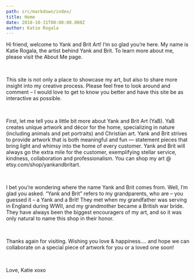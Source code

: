 ```yaml
---
path: src/markdown/index/
title: Home
date: 2018-10-31T00:00:00.000Z
author: Katie Rogala
---
```


<p>Hi friend, welcome to Yank and Brit Art! I’m so glad you’re here. My name is Katie Rogala, the artist behind Yank and Brit. To learn more about me, please visit the About Me page.</p><br/>

<p>This site is not only a place to showcase my art, but also to share more insight into my creative process. Please feel free to look around and comment – I would love to get to know you better and have this site be as interactive as possible.</p><br/>

<p>First, let me tell you a little bit more about Yank and Brit Art (YaB). YaB creates unique artwork and décor for the home, specializing in nature (including animals and pet portraits) and Christian art. Yank and Brit strives to provide artwork that is both meaningful and fun — statement pieces that bring light and whimsy into the home of every customer. Yank and Brit will always go the extra mile for the customer, exemplifying stellar service, kindness, collaboration and professionalism.  You can  shop my art @ etsy.com/shop/yankandbritart.</p><br/>

<p>I bet you’re wondering where the name Yank and Brit comes from.  Well, I’m glad you asked. “Yank and Brit” refers to my grandparents, who are – you guessed it – a Yank and a Brit! They met when my grandfather was serving in England during WWII, and my grandmother became a British war bride. They have always been the biggest encouragers of my art, and so it was only natural to name this shop in their honor.</p><br/>

<p>Thanks again for visiting. Wishing you love & happiness…. and hope we can collaborate on a special piece of artwork for you or a loved one soon!</p><br/>

<p>Love, Katie xoxo</p>
